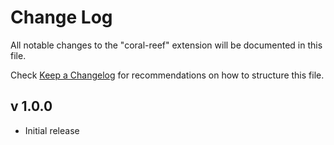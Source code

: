 # Change Log

All notable changes to the "coral-reef" extension will be documented in this file.

Check [Keep a Changelog](http://keepachangelog.com/) for recommendations on how to structure this file.

## v 1.0.0

- Initial release
